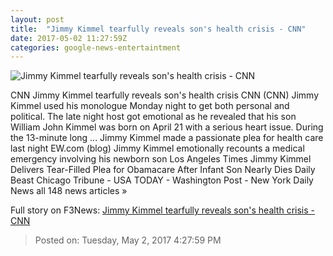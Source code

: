 ```yaml
---
layout: post
title:  "Jimmy Kimmel tearfully reveals son's health crisis - CNN"
date: 2017-05-02 11:27:59Z
categories: google-news-entertaintment
---
```


![Jimmy Kimmel tearfully reveals son's health crisis - CNN](http://i2.cdn.cnn.com/cnnnext/dam/assets/170502041926-jimmy-kimmel-may-1-2017-super-tease.jpg)

CNN Jimmy Kimmel tearfully reveals son's health crisis CNN (CNN) Jimmy Kimmel used his monologue Monday night to get both personal and political. The late night host got emotional as he revealed that his son William John Kimmel was born on April 21 with a serious heart issue. During the 13-minute long ... Jimmy Kimmel made a passionate plea for health care last night EW.com (blog) Jimmy Kimmel emotionally recounts a medical emergency involving his newborn son Los Angeles Times Jimmy Kimmel Delivers Tear-Filled Plea for Obamacare After Infant Son Nearly Dies Daily Beast Chicago Tribune - USA TODAY - Washington Post - New York Daily News all 148 news articles »


Full story on F3News: [Jimmy Kimmel tearfully reveals son's health crisis - CNN](http://www.f3nws.com/n/3mJzVH)

> Posted on: Tuesday, May 2, 2017 4:27:59 PM
